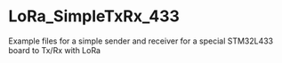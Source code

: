 # LoRa_SimpleTxRx_433
Example files for a simple sender and receiver for a special STM32L433 board to Tx/Rx with LoRa 
